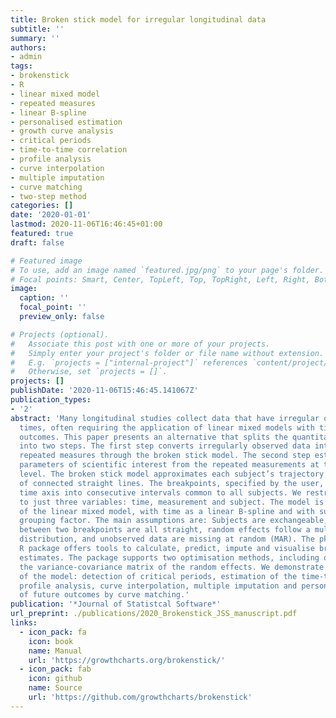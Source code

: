 ```yaml
---
title: Broken stick model for irregular longitudinal data
subtitle: ''
summary: ''
authors:
- admin
tags:
- brokenstick
- R
- linear mixed model
- repeated measures
- linear B-spline
- personalised estimation
- growth curve analysis
- critical periods
- time-to-time correlation
- profile analysis
- curve interpolation
- multiple imputation
- curve matching
- two-step method
categories: []
date: '2020-01-01'
lastmod: 2020-11-06T16:46:45+01:00
featured: true
draft: false

# Featured image
# To use, add an image named `featured.jpg/png` to your page's folder.
# Focal points: Smart, Center, TopLeft, Top, TopRight, Left, Right, BottomLeft, Bottom, BottomRight.
image:
  caption: ''
  focal_point: ''
  preview_only: false

# Projects (optional).
#   Associate this post with one or more of your projects.
#   Simply enter your project's folder or file name without extension.
#   E.g. `projects = ["internal-project"]` references `content/project/deep-learning/index.md`.
#   Otherwise, set `projects = []`.
projects: []
publishDate: '2020-11-06T15:46:45.141067Z'
publication_types:
- '2'
abstract: 'Many longitudinal studies collect data that have irregular observation
  times, often requiring the application of linear mixed models with time-varying
  outcomes. This paper presents an alternative that splits the quantitative analysis
  into two steps. The first step converts irregularly observed data into a set of
  repeated measures through the broken stick model. The second step estimates the
  parameters of scientific interest from the repeated measurements at the subject
  level. The broken stick model approximates each subject’s trajectory by a series
  of connected straight lines. The breakpoints, specified by the user, divide the
  time axis into consecutive intervals common to all subjects. We restrict the methodology
  to just three variables: time, measurement and subject. The model is a special case
  of the linear mixed model, with time as a linear B-spline and with subject as the
  grouping factor. The main assumptions are: Subjects are exchangeable, trajectories
  between two breakpoints are all straight, random effects follow a multivariate normal
  distribution, and unobserved data are missing at random (MAR). The pkgbrokenstick
  R package offers tools to calculate, predict, impute and visualise broken stick
  estimates. The package supports two optimisation methods, including options to constrain
  the variance-covariance matrix of the random effects. We demonstrate a few applications
  of the model: detection of critical periods, estimation of the time-to-time correlations,
  profile analysis, curve interpolation, multiple imputation and personalised prediction
  of future outcomes by curve matching.'
publication: '*Journal of Statistcal Software*'
url_preprint: ./publications/2020_Brokenstick_JSS_manuscript.pdf
links:
  - icon_pack: fa
    icon: book
    name: Manual
    url: 'https://growthcharts.org/brokenstick/'
  - icon_pack: fab
    icon: github
    name: Source
    url: 'https://github.com/growthcharts/brokenstick'
---
```

